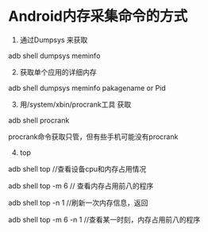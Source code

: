 # Android内存采集命令的方式

1. 通过Dumpsys 来获取

adb shell dumpsys meminfo 



2. 获取单个应用的详细内存

adb shell dumpsys meminfo pakagename or Pid



3. 用/system/xbin/procrank工具 获取

adb shell procrank

procrank命令获取只管，但有些手机可能没有procrank



4. top

adb shell top 	//查看设备cpu和内存占用情况

adb shell top -m 6	// 查看内存占用前八的程序

adb shell top -n 1	//刷新一次内存信息，返回

adb shell top -m 6 -n 1	//查看某一时刻，内存占用前八的程序